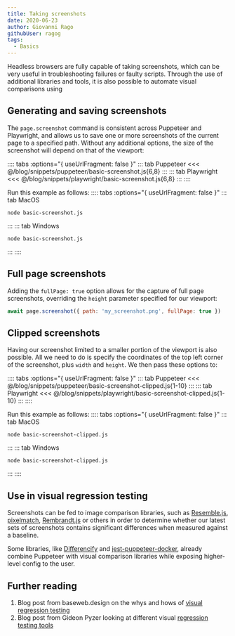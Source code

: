 ```yaml
---
title: Taking screenshots
date: 2020-06-23
author: Giovanni Rago
githubUser: ragog
tags: 
  - Basics
---
```


Headless browsers are fully capable of taking screenshots, which can be very useful in troubleshooting failures or faulty scripts. Through the use of additional libraries and tools, it is also possible to automate visual comparisons using 

## Generating and saving screenshots

The `page.screenshot` command is consistent across Puppeteer and Playwright, and allows us to save one or more screenshots of the current page to a specified path. Without any additional options, the size of the screenshot will depend on that of the viewport:

:::: tabs :options="{ useUrlFragment: false }"
::: tab Puppeteer 
<<< @/blog/snippets/puppeteer/basic-screenshot.js{6,8}
:::
::: tab Playwright
<<< @/blog/snippets/playwright/basic-screenshot.js{6,8}
:::
::::

Run this example as follows:
:::: tabs :options="{ useUrlFragment: false }"
::: tab MacOS
```shell script
node basic-screenshot.js
```
:::
::: tab Windows
```shell script
node basic-screenshot.js
```
:::
::::

## Full page screenshots

Adding the `fullPage: true` option allows for the capture of full page screenshots, overriding the `height` parameter specified for our viewport: 

```js
await page.screenshot({ path: 'my_screenshot.png', fullPage: true })
```

## Clipped screenshots

Having our screenshot limited to a smaller portion of the viewport is also possible. All we need to do is specify the coordinates of the top left corner of the screenshot, plus `width` and `height`. We then pass these options to:

:::: tabs :options="{ useUrlFragment: false }"
::: tab Puppeteer 
<<< @/blog/snippets/puppeteer/basic-screenshot-clipped.js{1-10}
:::
::: tab Playwright
<<< @/blog/snippets/playwright/basic-screenshot-clipped.js{1-10}
:::
::::

Run this example as follows:
:::: tabs :options="{ useUrlFragment: false }"
::: tab MacOS
```shell script
node basic-screenshot-clipped.js
```
:::
::: tab Windows
```shell script
node basic-screenshot-clipped.js
```
:::
::::

## Use in visual regression testing

Screenshots can be fed to image comparison libraries, such as [Resemble.js](https://github.com/rsmbl/Resemble.js), [pixelmatch](https://github.com/mapbox/pixelmatch), [Rembrandt.js](http://rembrandtjs.com/) or others in order to determine whether our latest sets of screenshots contains significant differences when measured against a baseline.

Some libraries, like [Differencify](https://github.com/NimaSoroush/differencify) and [jest-puppeteer-docker](https://github.com/gidztech/jest-puppeteer-docker), already combine Puppeteer with visual comparison libraries while exposing higher-level config to the user. 

## Further reading
1. Blog post from baseweb.design on the whys and hows of [visual regression testing](https://baseweb.design/blog/visual-regression-testing/)
2. Blog post from Gideon Pyzer looking at different visual [regression testing tools](https://gideonpyzer.dev/blog/2018/06/25/visual-regression-testing/)

